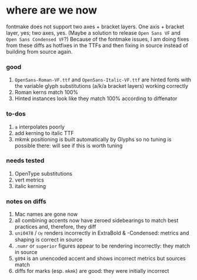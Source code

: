 # where are we now

fontmake does not support two axes + bracket layers. One axis + bracket layer, yes; two axes, yes. (Maybe a solution to release `Open Sans VF` and `Open Sans Condensed VF`?) Because of the fontmake issues, I am doing fixes from these diffs as hotfixes in the TTFs and then fixing in source instead of building from source again.

### good

1. `OpenSans-Roman-VF.ttf` and `OpenSans-Italic-VF.ttf` are hinted fonts with the variable glyph substitutions (a/k/a bracket layers) working correctly
2. Roman kerns match 100%
3. Hinted instances look like they match 100% according to diffenator

### to-dos

1. `a` interpolates poorly
2. add kerning to italic TTF
3. mkmk positioning is built automatically by Glyphs so no tuning is possible there: will see if this is worth tuning

### needs tested

1. OpenType substitutions
2. vert metrics
3. italic kerning

### notes on diffs

1. Mac names are gone now
1. all combining accents now have zeroed sidebearings to match best practices and, therefore, they diff
1. `uni0478` / `Ѹ` renders incorrectly in ExtraBold & -Condensed: metrics and shaping is correct in source
2. `.numr` or `superior` figures appear to be rendering incorrectly: they match in source
3. `g894` is an unencoded accent and shows incorrect metrics but sources match
4. diffs for marks (esp. `mkmk`) are good: they were initially incorrect